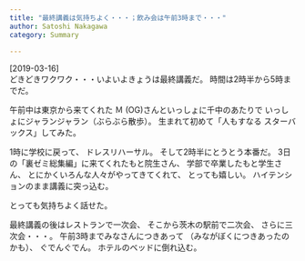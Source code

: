```yaml
---
title: "最終講義は気持ちよく・・・；飲み会は午前3時まで・・・"
author: Satoshi Nakagawa
category: Summary

---
```


[2019-03-16]  
 どきどきワクワク・・・いよいよきょうは最終講義だ。
時間は2時半から5時までだ。

 午前中は東京から来てくれた
Ｍ (OG)さんといっしょに千中のあたりで
いっしょにジャランジャラン（ぶらぶら散歩）。
生まれて初めて「人もすなる
スターバックス」してみた。

 1時に学校に戻って、
ドレスリハーサル。
そして2時半にとうとう本番だ。
3日の「裏ゼミ総集編」に来てくれたもと院生さん、
学部で卒業したもと学生さん、
とにかくいろんな人々がやってきてくれて、
とっても嬉しい。
ハイテンションのまま講義に突っ込む。

 とっても気持ちよく話せた。

<!--more-->

 最終講義の後はレストランで一次会、
そこから茨木の駅前で二次会、
さらに三次会・・・。
午前3時までみなさんにつきあって
（みながぼくにつきあったのかも）、
ぐでんぐでん。
ホテルのベッドに倒れ込む。

